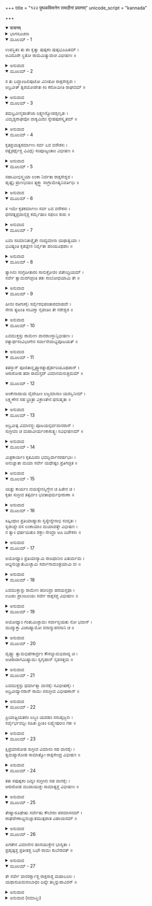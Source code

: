 +++
title = "१२२ पुष्पकविमानेन रामादीनां प्रयाणम्"
unicode_script = "kannada"

+++
<details open><summary>वाचनम्</summary>

<div class="audioEmbed"  caption="श्रीराम-हरिसीताराममूर्ति-घनपाठिभ्यां वचनम्" src="https://archive.org/download/Ramayana-recitation-Sriram-harisItArAmamUrti-Ghanapaati-v2/Kanda_6/Kanda_6_YK-122-Rama_along_with_Lakshmana_and_Seetha_ascend_the_aerial_car_0.mp3"></div>
</details>



<details><summary>ಭಾಗಸೂಚನಾ</summary>

ಶ್ರೀರಾಮನ ಆಜ್ಞೆಯಂತೆ ವಿಭೀಷಣನಿಂದ ವಾನರರ ವಿಶೇಷ ಸತ್ಕಾರ, ಸುಗ್ರೀವ ವಿಭೀಷಣರೊಂದಿಗೆ ವಾನರರನ್ನು ಕರೆದುಕೊಂಡು, ಪುಷ್ಪಕವಿಮಾನದ ಮೂಲಕ ಅಯೋಧ್ಯೆಗೆ ಶ್ರೀರಾಮನ ಪ್ರಯಾಣ
</details>

<details open><summary>ಮೂಲಮ್ - 1</summary>

ಉಪಸ್ಥಿತಂ ತು ತಂ ಕೃತ್ವಾ ಪುಷ್ಪಕಂ ಪುಷ್ಪಭೂಷಿತಮ್ ।  
ಅವಿದೂರೇ ಸ್ಥಿತೋ ರಾಮಮಿತ್ಯುವಾಚ ವಿಭೀಷಣಃ ॥
</details>

<details><summary>ಅನುವಾದ</summary>

ಹೂವುಗಳಿಂದ ಸುಮಲಂಕೃತವಾದ ಪುಷ್ಪಕವಿಮಾನವನ್ನು ಸ್ವಲ್ಪ ದೂರದಲ್ಲಿ ನಿಲ್ಲಿಸಿ ವಿಭೀಷಣನು ಶ್ರೀರಾಮನಲ್ಲಿ ಏನೋ ಹೇಳಲು ವಿಚಾರಮಾಡಿದನು.॥1॥
</details>

<details open><summary>ಮೂಲಮ್ - 2</summary>

ಸ ತು ಬದ್ಧಾಂಜಲಿಪುಟೋ ವಿನೀತೋ ರಾಕ್ಷಸೇಶ್ವರಃ ।  
ಅಬ್ರವೀತ್ ತ್ವರಯೋಪೇತಃ ಕಿಂ ಕರೋಮೀತಿ ರಾಘವಮ್ ॥
</details>

<details><summary>ಅನುವಾದ</summary>

ವಿಭೀಷಣನು ಕೈಮುಗಿದುಕೊಂಡು ವಿನಯದಿಂದ, ಅವಸರದಿಂದ ಶ್ರೀರಘುನಾಥನಲ್ಲಿ- ‘ಪ್ರಭೋ! ಈಗೇನು ಸೇವೆ ಮಾಡಲೀ’ ಎಂದು ಕೇಳಿದನು.॥2॥
</details>

<details open><summary>ಮೂಲಮ್ - 3</summary>

ತಮಬ್ರವೀನ್ಮಹಾತೇಜಾ ಲಕ್ಷ್ಮಣಸ್ಯೋಪಶೃಣ್ವತಃ ।  
ವಿಮೃಶ್ಯರಾಘವೋ ವಾಕ್ಯಮಿದಂ ಸ್ನೇಹಪುರಸ್ಕೃತಮ್ ॥
</details>

<details><summary>ಅನುವಾದ</summary>

ಆಗ ಮಹಾತೇಜಸ್ವೀ ಶ್ರೀರಘುನಾಥನು ಏನೋ ಯೋಚಿಸಿ ಲಕ್ಷ್ಮಣನು ಕೇಳುವಂತೆ ಸ್ನೇಹದಿಂದ ಇಂತೆಂದನು.॥3॥
</details>

<details open><summary>ಮೂಲಮ್ - 4</summary>

ಕೃತಪ್ರಯತ್ನಕರ್ಮಾಣಃ ಸರ್ವ ಏವ ವನೌಕಸಃ ।  
ರತ್ನೈರರ್ಥೈಶ್ಚ ವಿವಿಧೈಃ ಸಂಪೂಜ್ಯಂತಾಂ ವಿಭೀಷಣ ॥
</details>

<details><summary>ಅನುವಾದ</summary>

ವಿಭೀಷಣ! ಈ ವಾನರರೆಲ್ಲ ಯುದ್ಧದಲ್ಲಿ ಭಾರೀ ಪ್ರಯತ್ನ ಹಾಗೂ ಪರಿಶ್ರಮಮಾಡಿರುವರು; ಆದ್ದರಿಂದ ನೀನು ನಾನಾ ಪ್ರಕಾರದ ವಸ-ರತ್ನ-ಧನಾದಿಗಳಿಂದ ಇವರೆಲ್ಲರನ್ನೂ ಸತ್ಕರಿಸು.॥4॥
</details>

<details open><summary>ಮೂಲಮ್ - 5</summary>

ಸಹಾಮೀಭಿಸ್ತ್ವಯಾ ಲಂಕಾ ನಿರ್ಜಿತಾ ರಾಕ್ಷಸೇಶ್ವರ ।  
ಹೃಷ್ಟೈಃ ಪ್ರಾಣಭಯಂ ತ್ಯಕ್ತ್ವಾ ಸಂಗ್ರಾಮೇಷ್ವನಿವರ್ತಿಭಿಃ ॥
</details>

<details><summary>ಅನುವಾದ</summary>

ರಾಕ್ಷಸೇಶ್ವರನೇ! ಸಂಗ್ರಾಮದಲ್ಲಿ ಎಂದೂ ಹಿಮ್ಮೆಟ್ಟದೆ ಇರುವ ಈ ವೀರವಾನರರು ಹರ್ಷೋತ್ಸಾಹದಿಂದ ತುಂಬಿಕೊಂಡಿರುವರು. ಪ್ರಾಣದ ಹಂಗನ್ನು ತೊರೆದು ಕಾದಾಡುವ ಈ ವಾನರರ ಸಹಾಯದಿಂದ ನೀನು ಲಂಕೆಯ ವಿಜಯ ಸಾಧಿಸಿದೆ.॥5॥
</details>

<details open><summary>ಮೂಲಮ್ - 6</summary>

ತ ಇಮೇ ಕೃತಕರ್ಮಾಣಃ ಸರ್ವ ಏವ ವನೌಕಸಃ ।  
ಧನರತ್ನಪ್ರದಾನೈಶ್ಚ ಕರ್ಮೈಷಾಂ ಸಫಲಂ ಕುರು ॥
</details>

<details><summary>ಅನುವಾದ</summary>

ಈ ವಾನರರೆಲ್ಲರೂ ತಮ್ಮ ಕಾರ್ಯವನ್ನು ಪೂರ್ಣಗೊಳಿಸಿರುವರು; ಆದ್ದರಿಂದ ಇವರಿಗೆ ರತ್ನ-ಧನ-ವಾಹನಾದಿಗಳನ್ನು ಕೊಟ್ಟು ನೀನು ಇವರ ಕಾರ್ಯವನ್ನು ಸಲಗೊಳಿಸು.॥6॥
</details>

<details open><summary>ಮೂಲಮ್ - 7</summary>

ಏವಂ ಸಂಮಾನಿತಾಶ್ಚೈತೇ ನಂದ್ಯಮಾನಾ ಯಥಾತ್ವಯಾ ।  
ಭವಿಷ್ಯಂತಿ ಕೃತಜ್ಞೇನ ನಿರ್ವೃತಾ ಹರಿಯೂಥಪಾಃ ॥
</details>

<details><summary>ಅನುವಾದ</summary>

ನೀನು ಕೃತಜ್ಞನಾಗಿ ಇವರ ಸಮ್ಮಾನ ಮತ್ತು ಅಭಿನಂದನೆ ಮಾಡಿದರೆ ಈ ವಾನರದಳಪತಿಗಳು ಬಹಳ ಸಂತುಷ್ಟರಾಗುವರು.॥7॥
</details>

<details open><summary>ಮೂಲಮ್ - 8</summary>

ತ್ಯಾಗಿನಂ ಸಂಗ್ರಹೀತಾರಂ ಸಾನುಕ್ರೋಶಂ ಜಿತೇಂದ್ರಿಯಮ್ ।  
ಸರ್ವೇ ತ್ವಾಮವಗಚ್ಛಂತಿ ತತಃ ಸಂಬೋಧಯಾಮಿ ತೇ ॥
</details>

<details><summary>ಅನುವಾದ</summary>

ಹೀಗೆ ಮಾಡುವುದರಿಂದ ವಿಭೀಷಣನು ಉಚಿತ ಸಂದರ್ಭದಲ್ಲಿ ಧನದ ತ್ಯಾಗ ಹಾಗೂ ದಾನ ಮಾಡುತ್ತಾನೆ, ಸರಿಯಾದ ಸಮಯದಲ್ಲಿ ನ್ಯಾಯೋಚಿತವಾಗಿ ಧನ-ರತ್ನಾದಿಗಳ ದಾನದಿಂದ ಮಿತ್ರರ ಸಂಗ್ರಹ ಮಾಡುತ್ತಾನೆ; ದಯಾಳು ಮತ್ತು ಜಿತೇಂದ್ರಿಯನಾಗಿದ್ದಾನೆ ಎಂದು ಎಲ್ಲ ಜನರು ಹೇಳಿಕೊಳ್ಳುವರು. ಅದಕ್ಕಾಗಿ ನಿನಗೆ ಹೀಗೆ ಮಾಡಲು ತಿಳಿಸುತ್ತಿದ್ದೇನೆ.॥8॥
</details>

<details open><summary>ಮೂಲಮ್ - 9</summary>

ಹೀನಂ ರತಿಗುಣೈಃ ಸರ್ವೈರಭಿಹಂತಾರಮಾಹವೇ ।  
ಸೇನಾ ತ್ಯಜಂತಿ ಸಂವಿಗ್ನಾ ನೃಪಂತಿಂ ತೇ ನರೇಶ್ವರ ॥
</details>

<details><summary>ಅನುವಾದ</summary>

ನರೇಶ್ವರನೇ! ಯಾವ ರಾಜನು ಸೇವಕರಲ್ಲಿ ಪ್ರೇಮವನ್ನುಂಟುಮಾಡುವ ದಾನ-ಮಾನಾದಿ ಗುಣಗಳಿಂದ ರಹಿತನಾಗಿರುವನೋ ಅವನನ್ನು ಯುದ್ಧದ ಸಂದರ್ಭದಲ್ಲಿ ಉದ್ವಿಗ್ನವಾದ ಸೈನ್ಯವು ಬಿಟ್ಟುಹೋಗುತ್ತದೆ. ಇವನು ವ್ಯರ್ಥವಾಗಿ ನಮ್ಮನ್ನು ಶೋಷಿಸುತ್ತಿದ್ದಾನೆ, ನಮ್ಮನ್ನು ಸಾಕುವ, ನಮ್ಮ ಯೋಗಕ್ಷೇಮದ ಚಿಂತೆ ಇವನಿಗೆ ಇಲ್ಲವೇ ಇಲ್ಲ ಎಂದು ಅವರು ತಿಳಿಯುತ್ತಾರೆ.॥9॥
</details>

<details open><summary>ಮೂಲಮ್ - 10</summary>

ಏವಮುಕ್ತಸ್ತು ರಾಮೇಣ ವಾನರಾಂಸ್ತಾನ್ವಿಭೀಷಣಃ ।  
ರತ್ನಾರ್ಥಸಂವಿಭಾಗೇನ ಸರ್ವಾನೇವಾಭ್ಯಪೂಜಯತ್ ॥
</details>

<details><summary>ಅನುವಾದ</summary>

ಶ್ರೀರಾಮನು ಹೀಗೆ ಹೇಳಿದಾಗ ವಿಭೀಷಣನು ಆ ವಾನರರೆಲ್ಲರಿಗೆ ರತ್ನ-ಧನ-ವಾಹಾನಾದಿಗಳನ್ನು ಕೊಟ್ಟು ಎಲ್ಲರನ್ನು ಸತ್ಕರಿಸಿದನು.॥10॥
</details>

<details open><summary>ಮೂಲಮ್ - 11</summary>

ತತಸ್ತಾನ್ ಪೂಜಿತಾನ್ದೃಷ್ಟ್ವಾರತ್ನಾಥೈರ್ಹರಿಯೂಥಪಾನ್ ।  
ಆರುರೋಹ ತದಾ ರಾಮಸ್ತದ್ ವಿಮಾನಮನುತ್ತಮಮ್ ॥
</details>

<details open><summary>ಮೂಲಮ್ - 12</summary>

ಅಂಕೇನಾದಾಯ ವೈದೇಹೀಂ ಲಜ್ಜಮಾನಾಂ ಯಶಸ್ವಿನೀಮ್ ।  
ಲಕ್ಷ್ಮಣೇನ ಸಹ ಭ್ರಾತ್ರಾ ವಿಕ್ರಾಂತೇನ ಧನುಷ್ಮತಾ ॥
</details>

<details><summary>ಅನುವಾದ</summary>

ವಾನರ ಯೂಥಪತಿಗಳು ರತ್ನ-ಧನದಿಂದ ಪೂಜಿತರಾದುದನ್ನು ನೋಡಿ, ಆಗ ಭಗವಾನ್ ಶ್ರೀರಾಮನು ನಾಚಿಕೊಂಡ ಮನಸ್ವಿನೀ ಸೀತೆಯನ್ನು ಕಂಕುಳಲ್ಲೆತ್ತಿಕೊಂಡು, ಪರಾಕ್ರಮಿ ಧನುರ್ಧರ ಲಕ್ಷ್ಮಣನೊಂದಿಗೆ ಆ ಉತ್ತಮ ವಿಮಾನದಲ್ಲಿ ಆರೂಢನಾದನು.॥11-12॥
</details>

<details open><summary>ಮೂಲಮ್ - 13</summary>

ಅಬ್ರವೀತ್ಸ ವಿಮಾನಸ್ಥಃ ಪೂಜಯನ್ಸರ್ವವಾನರಾನ್ ।  
ಸುಗ್ರೀವಂ ಚ ಮಹಾವೀರ್ಯಂಕಾಕುತ್ಸ್ಥಃ ಸವಿಭೀಷಣಮ್ ॥
</details>

<details><summary>ಅನುವಾದ</summary>

ವಿಮಾನದಲ್ಲಿ ಕುಳಿತು ಸಮಸ್ತ ವಾನರರನ್ನು ಆದರಿಸುತ್ತಾ ಆ ಕಕುತ್ಸ್ಥಕುಲಭೂಷಣ ಶ್ರೀರಾಮನು ವಿಭೀಷಣ ಸಹಿತ ಮಹಾಪರಾಕ್ರಮಿ ಸುಗ್ರೀವನಲ್ಲಿ ಇಂತೆಂದನು.॥13॥
</details>

<details open><summary>ಮೂಲಮ್ - 14</summary>

ಮಿತ್ರಕಾರ್ಯಂ ಕೃತಮಿದಂ ಭವದ್ಭಿರ್ವಾನರರ್ಷಭಾಃ ।  
ಅನುಜ್ಞಾತಾ ಮಯಾ ಸರ್ವೇ ಯಥೇಷ್ಟಂ ಪ್ರತಿಗಚ್ಛತ ॥
</details>

<details><summary>ಅನುವಾದ</summary>

ವಾನರಶ್ರೇಷ್ಠ ವೀರರೇ! ನೀವೆಲ್ಲರೂ ನಿಮ್ಮ ಈ ಮಿತ್ರನ ಕಾರ್ಯವನ್ನು ಮಿತ್ರೋಚಿತ ರೀತಿಯಿಂದ ಚೆನ್ನಾಗಿಯೇ ನೆರವೇರಿಸಿದ್ದೀರಿ. ಈಗ ನೀವೆಲ್ಲರೂ ನಿಮಗಿಷ್ಟವಾದ ಸ್ಥಾನಗಳಿಗೆ ತೆರಳಿರಿ.॥14॥
</details>

<details open><summary>ಮೂಲಮ್ - 15</summary>

ಯತ್ತು ಕಾರ್ಯಂ ವಯಸ್ಯೇನಸ್ನಿಗ್ಧೇನ ಚ ಹಿತೇನ ಚ ।  
ಕೃತಂ ಸುಗ್ರೀವ ತತ್ಸರ್ವಂ ಭವತಾಧರ್ಮಭೀರುಣಾ ॥
</details>

<details><summary>ಅನುವಾದ</summary>

ಸುಗ್ರೀವ ಸಖನೇ! ಒಬ್ಬ ಹಿತೈಷಿ, ಪ್ರೇಮಿಮಿತ್ರನು ಮಾಡಬೇಕಾದುದೆಲ್ಲವನ್ನು ನೀನು ಪೂರ್ಣಮಾಡಿ ತೋರಿದ್ದೀಯೆ. ಏಕೆಂದರೆ ನೀನು ಅಧರ್ಮದಿಂದ ಭಯಪಡುವವನಾಗಿರುವೆ.॥15॥
</details>

<details open><summary>ಮೂಲಮ್ - 16</summary>

ಕಿಷ್ಕಿಂಧಾಂ ಪ್ರತಿಯಾಹ್ಯಾಶು ಸ್ವಸ್ಯೇನ್ಯೇನಾಭಿ ಸಂವೃತಃ ।  
ಸ್ವರಾಜ್ಯೇ ವಸ ಲಂಕಾಯಾಂ ಮಯಾದತ್ತೇ ವಿಭೀಷಣ ।  
ನ ತ್ವಾಂ ಧರ್ಷಯಿತುಂ ಶಕ್ತಾಃ ಸೇಂದ್ರಾ ಅಪಿ ದಿವೌಕಸಃ ॥
</details>

<details><summary>ಅನುವಾದ</summary>

ವಾನರರಾಜನೇ! ಈಗ ನೀನು ನಿನ್ನ ಸೈನ್ಯದೊಂದಿಗೆ ಬೇಗನೇ ಕಿಷ್ಕಿಂಧೆಗೆ ತೆರಳು. ವಿಭೀಷಣ! ನೀನೂ ಕೂಡ ನಾನು ಕೊಡ ಮಾಡಿದ ಲಂಕೆಯ ರಾಜ್ಯದಲ್ಲಿ ಸ್ಥಿರನಾಗು. ಇನ್ನು ಇಂದ್ರಾದಿ ದೇವತೆಗಳೂ ಕೂಡ ನಿನ್ನನ್ನು ಎದುರಿಸಲಾರರು.॥16॥
</details>

<details open><summary>ಮೂಲಮ್ - 17</summary>

ಅಯೋಧ್ಯಾಂ ಪ್ರತಿಯಾಸ್ಯಾಮಿ ರಾಜಧಾನೀಂ ಪಿತುರ್ಮಮ ।  
ಅಭ್ಯನುಜ್ಞಾತುಮಿಚ್ಛಾಮಿ ಸರ್ವಾನಾಮಂತ್ರಯಾಮಿ ವಃ ॥
</details>

<details><summary>ಅನುವಾದ</summary>

ಈಗ ನಾನು ನನ್ನ ತಂದೆಯ ರಾಜಧಾನೀ ಅಯೋಧ್ಯೆಗೆ ಹೋಗುವೆನು. ಅದಕ್ಕಾಗಿ ನಿಮ್ಮೆಲ್ಲರಲ್ಲಿ ಅನುಮತಿಯನ್ನು ಬಯಸುತ್ತಿದ್ದೇನೆ.॥17॥
</details>

<details open><summary>ಮೂಲಮ್ - 18</summary>

ಏವಮುಕ್ತಾಸ್ತು ರಾಮೇಣ ಹರೀಂದ್ರಾ ಹರಯಸ್ತಥಾ ।  
ಊಚುಃ ಪ್ರಾಂಜಲಯಃ ಸರ್ವೇ ರಾಕ್ಷಸಶ್ಚ ವಿಭೀಷಣಃ ॥
</details>

<details><summary>ಅನುವಾದ</summary>

ಶ್ರೀರಾಮಚಂದ್ರನು ಹೀಗೆ ಹೇಳಿದಾಗ ಎಲ್ಲ ವಾನರ ಸೇನಾಪತಿಗಳು ಮತ್ತು ರಾಕ್ಷಸ ರಾಜ ವಿಭೀಷಣನು ಕೈಮುಗಿದು ಹೇಳತೊಡಗಿದನು.॥18॥
</details>

<details open><summary>ಮೂಲಮ್ - 19</summary>

ಅಯೋಧ್ಯಾಂ ಗಂತುಮಿಚ್ಛಾಮಃ ಸರ್ವಾನ್ನಯತು ನೋ ಭವಾನ್ ।  
ಮುದ್ಯುಕ್ತಾ ವಿಚರಿಷ್ಯಾಮೋ ವನಾನ್ಯುಪನನಾನಿ ಚ ॥
</details>

<details><summary>ಅನುವಾದ</summary>

ಭಗವಂತಾ! ನಾವೂ ಅಯೋಧ್ಯೆಗೆ ಬರಲು ಬಯಸುತ್ತಿದ್ದೇವೆ. ನೀವು ನಮ್ಮನ್ನು ಜೊತೆಗೆ ಕರೆದುಕೊಂಡು ಹೋಗಿರಿ. ಅಲ್ಲಿ ನಾವು ಸಂತೋಷದಿಂದ ವನ-ಉಪವನಗಳಲ್ಲಿ ಸಂಚರಿಸುವೆವು.॥19॥
</details>

<details open><summary>ಮೂಲಮ್ - 20</summary>

ದೃಷ್ಟ್ವಾ ತ್ವಾಮಭಿಷೇಕಾರ್ದ್ರಂ ಕೌಸಲ್ಯಾಮಭಿವಾದ್ಯ ಚ ।  
ಅಚಿರಾದಾಗಮಿಷ್ಯಾಮಃ ಸ್ವಗೃಹಾನ್ ನೃಪಸತ್ತಮ ॥
</details>

<details><summary>ಅನುವಾದ</summary>

ನೃಪಶ್ರೇಷ್ಠನೇ! ಪಟ್ಟಾಭಿಷೇಕದ ಸಮಯ ಮಂತ್ರಪೂರಿತ ಜಲದಿಂದ ಒದ್ದೆಯಾದ ನಿಮ್ಮ ಶ್ರೀವಿಗ್ರಹದ ದರ್ಶನ ಮಾಡಿ, ಮಾತೆ ಕೌಸಲ್ಯೆಯ ಚರಣಗಳಲ್ಲಿ ತಲೆಬಾಗಿ ನಾವು ಬೇಗನೇ ನಮ್ಮ ಮನೆಗಳಿಗೆ ಮರಳುವೆವು.॥20॥
</details>

<details open><summary>ಮೂಲಮ್ - 21</summary>

ಏವಮುಕ್ತಸ್ತು ಧರ್ಮಾತ್ಮಾ ವಾನರೈಃ ಸವಿಭೀಷಣೈಃ ।  
ಅಬ್ರವೀದ್ವಾನರಾನ್ ರಾಮಃ ಸಸುಗ್ರೀವ ವಿಭೀಷಣಾನ್ ॥
</details>

<details><summary>ಅನುವಾದ</summary>

ವಿಭೀಷಣ ಸಹಿತ ವಾನರರು ಈ ಪ್ರಕಾರ ಕೇಳಿಕೊಂಡಾಗ ಶ್ರೀರಾಮನು ಸುಗ್ರೀವ ಹಾಗೂ ವಿಭೀಷಣ ಸಹಿತ ಆ ವಾನರರಲ್ಲಿ ಹೇಳಿದನು.॥21॥
</details>

<details open><summary>ಮೂಲಮ್ - 22</summary>

ಪ್ರಿಯಾತ್ಪ್ರಿಯತರಂ ಲಬ್ಧಂ ಯದಹಂ  ಸಸುಹೃಜ್ಜನಃ ।  
ಸರ್ವೈರ್ಭವದ್ಭಿಃ ಸಹಿತಃ ಪ್ರೀತಿಂ ಲಪ್ಸ್ಯೇಪುರೀಂ ಗತಃ ॥
</details>

<details><summary>ಅನುವಾದ</summary>

ಮಿತ್ರರೇ! ಇದಾದರೋ ನನಗೆ ಅತ್ಯಂತ ಪ್ರಿಯವಾಗಿದೆ. ನಾನು ನೀವೆಲ್ಲ ಸುಹೃದ ರನ್ನು ಅಯೋಧ್ಯೆಗೆ ಕೊಂಡುಹೋದರೆ ಪರಮಪ್ರಿಯ ವಸ್ತುವಿನ ಲಾಭವಾದೀತು. ಇದರಿಂದ ಹೆಚ್ಚಿನ ಸಂತೋಷದ ಸಂಗತಿ ಬೇರೆನಿರಬಹುದು.॥22॥
</details>

<details open><summary>ಮೂಲಮ್ - 23</summary>

ಕ್ಷಿಪ್ರಮಾರೋಹ ಸುಗ್ರೀವ ವಿಮಾನಂ ಸಹ ವಾನರೈಃ ।  
ತ್ವಮಪ್ಯಾರೋಹ ಸಾಮಾತ್ಯೋ ರಾಕ್ಷಸೇಂದ್ರ ವಿಭೀಷಣ ॥
</details>

<details><summary>ಅನುವಾದ</summary>

ಸುಗ್ರೀವನೇ! ನೀನು ಎಲ್ಲ ವಾನರರೊಂದಿಗೆ ಬೇಗನೇ ಈ ವಿಮಾನವನ್ನು ಏರಿರಿ. ರಾಕ್ಷಸರಾಜಾ ವಿಭೀಷಣನೇ! ನೀನೂ ಕೂಡ ಮಂತ್ರಿಗಳೊಂದಿಗೆ ವಿಮಾನದಲ್ಲಿ ಆರೂಢನಾಗು.॥23॥
</details>

<details open><summary>ಮೂಲಮ್ - 24</summary>

ತತಃ ಸಪುಷ್ಪಕಂ ದಿವ್ಯಂ ಸುಗ್ರೀವಃ ಸಹ ವಾನರೈಃ ।  
ಆರುರೋಹ ಮುದಾಯುಕ್ತಃ ಸಾಮಾತ್ಯಶ್ಚ ವಿಭೀಷಣಃ ॥
</details>

<details><summary>ಅನುವಾದ</summary>

ಆಗ ವಾನರರ ಸಹಿತ ಸುಗ್ರೀವ ಮತ್ತು ಮಂತ್ರಿಗಳೊಂದಿಗೆ ವಿಭೀಷಣನು ಬಹಳ ಸಂತೋಷದಿಂದ ಆ ದಿವ್ಯ ಪುಷ್ಪಕ ವಿಮಾನವನ್ನು ಹತ್ತಿದರು.॥24॥
</details>

<details open><summary>ಮೂಲಮ್ - 25</summary>

ತೇಷ್ವಾರೂಢೇಷು ಸರ್ವೇಷು ಕೌಬೇರಂ ಪರಮಾಸನಮ್ ।  
ರಾಘವೇಣಾಭ್ಯನುಜ್ಞಾತಮುತ್ಪಪಾತ ವಿಹಾಯಸಮ್ ॥
</details>

<details><summary>ಅನುವಾದ</summary>

ಅವರೆಲ್ಲರೂ ಹತ್ತಿದ ಬಳಿಕ ಕುಬೇರನ ಆ ಪರಮಾಸನ ವಿಮಾನವು ಶ್ರೀರಘುನಾಥನ ಆಜ್ಞೆ ಪಡೆದು ಆಕಾಶಕ್ಕೆ ಹಾರಿತು.॥25॥
</details>

<details open><summary>ಮೂಲಮ್ - 26</summary>

ಖಗತೇನ ವಿಮಾನೇನ ಹಂಸಯುಕ್ತೇನ ಭಾಸ್ವತಾ ।  
ಪ್ರಹೃಷ್ಟಶ್ಚ ಪ್ರತೀತಶ್ಚ ಬಭೌ ರಾಮಃ ಕುಬೇರವತ್ ॥
</details>

<details><summary>ಅನುವಾದ</summary>

ಆಕಾಶಕ್ಕೆ ನೆಗೆಯುತ್ತಲೇ ಆ ಹಂಸಯುಕ್ತ ತೇಜಸ್ವೀ ವಿಮಾನದ ಮೂಲಕ ಪ್ರಯಾಣ ಮಾಡುತ್ತಾ ಪುಳಕಿತ ಮತ್ತು ಪ್ರಸನ್ನಚಿತ್ತನಾದ ಶ್ರೀರಾಮನು ಸಾಕ್ಷಾತ್ ಕುಬೇರನಂತೆಯೇ ಶೋಭಿಸಿದನು.॥26॥
</details>

<details open><summary>ಮೂಲಮ್ - 27</summary>

ತೇ ಸರ್ವೇ ವಾನರರ್ಕ್ಷಾಶ್ಚ ರಾಕ್ಷಸಾಶ್ಚ ಮಹಾಬಲಾಃ ।  
ಯಥಾಸುಖಮಸಂಬಾಧಂ  ದಿವ್ಯೇ ತಸ್ಮಿನ್ನುಪಾವಿಶನ್ ॥
</details>

<details><summary>ಅನುವಾದ</summary>

ಎಲ್ಲ ವಾನರರು, ಕರಡಿಗಳು, ಮಹಾಬಲಿ ರಾಕ್ಷಸರು ಆ ದಿವ್ಯವಿಮಾನದಲ್ಲಿ ಸ್ವಲ್ಪವೂ ಒತ್ತಡವಿಲ್ಲದೆ ಸುಖವಾಗಿ ಕುಳಿತಿದ್ದರು.॥27॥
</details>

<details><summary>ಅನುವಾದ (ಸಮಾಪ್ತಿಃ)</summary>

ಶ್ರೀವಾಲ್ಮೀಕಿ ವಿರಚಿತ ಆರ್ಷರಾಮಾಯಣ ಆದಿಕಾವ್ಯದ ಯುದ್ಧಕಾಂಡದಲ್ಲಿ ನೂರಇಪ್ಪತ್ತೆರಡನೆಯ ಸರ್ಗ ಪೂರ್ಣವಾಯಿತು.॥122॥
</details>

